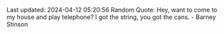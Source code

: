 Last updated: 2024-04-12 05:20:56
Random Quote: Hey, want to come to my house and play telephone? I got the string, you got the cans. - Barney Stinson